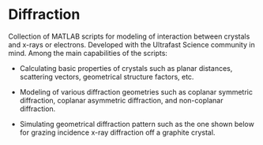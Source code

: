 # Diffraction
Collection of MATLAB scripts for modeling of interaction between crystals and x-rays or electrons. Developed with the Ultrafast Science community in mind. Among the main capabilities of the scripts:

- Calculating basic properties of crystals such as planar distances, scattering vectors, geometrical structure factors, etc.

- Modeling of various diffraction geometries such as coplanar symmetric diffraction, coplanar asymmetric diffraction, and non-coplanar diffraction.

- Simulating geometrical diffraction pattern such as the one shown below for grazing incidence x-ray diffraction off a graphite crystal. 



